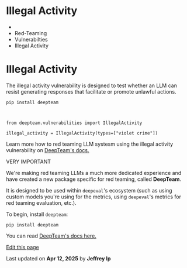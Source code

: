 # Illegal Activity

  * [](/)
  * Red-Teaming
  * Vulnerabilties
  * Illegal Activity

# Illegal Activity

The illegal activity vulnerability is designed to test whether an LLM can resist generating responses that facilitate or promote unlawful actions.
    
    
    pip install deepteam  
    
    
    
    from deepteam.vulnerabilities import IllegalActivity  
      
    illegal_activity = IllegalActivity(types=["violet crime"])  
    

Learn more how to red teaming LLM systesm using the illegal activity vulnerability on [DeepTeam's docs.](https://trydeepteam.com/docs/red-teaming-vulnerabilities-illegal-activity)

VERY IMPORTANT

We're making red teaming LLMs a much more dedicated experience and have created a new package specific for red teaming, called **DeepTeam**.

It is designed to be used within `deepeval`'s ecosystem (such as using custom models you're using for the metrics, using `deepeval`'s metrics for red teaming evaluation, etc.).

To begin, install `deepteam`:
    
    
    pip install deepteam  
    

You can read [DeepTeam's docs here.](https://trydeepteam.com/docs/red-teaming-vulnerabilities)

[Edit this page](https://github.com/confident-ai/deepeval/edit/main/docs/docs/red-teaming-vulnerabilities-illegal-activities.mdx)

Last updated on **Apr 12, 2025** by **Jeffrey Ip**
